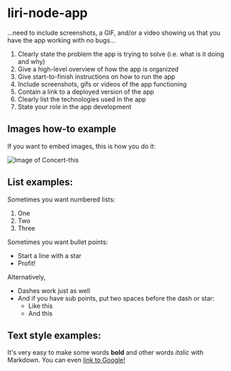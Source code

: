# liri-node-app

...need to include screenshots, a GIF, and/or a video showing us that you have the app working with no bugs...

1. Clearly state the problem the app is trying to solve (i.e. what is it doing and why)
2. Give a high-level overview of how the app is organized
3. Give start-to-finish instructions on how to run the app
4. Include screenshots, gifs or videos of the app functioning
5. Contain a link to a deployed version of the app
6. Clearly list the technologies used in the app
7. State your role in the app development

## Images how-to example
If you want to embed images, this is how you do it:

![Image of Concert-this](https://github.com/jybragg/liri-node-app.git/images/Capture.PNG)

## List examples:

Sometimes you want numbered lists:

1. One
2. Two
3. Three

Sometimes you want bullet points:

* Start a line with a star
* Profit!

Alternatively,

- Dashes work just as well
- And if you have sub points, put two spaces before the dash or star:
  - Like this
  - And this

## Text style examples:

It's very easy to make some words **bold** and other words *italic* with Markdown. You can even [link to Google!](http://google.com)



